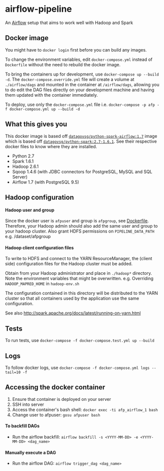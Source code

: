 # airflow-pipeline

An [Airflow](https://airflow.incubator.apache.org/) setup that aims to work well with Hadoop and Spark


## Docker image

You might have to `docker login` first before you can build any images.

To change the environment variables, edit `docker-compose.yml` instead of `Dockerfile` without the need to rebuild the docker image.

To bring the containers up for development, use `docker-compose up --build -d`. The `docker-compose.override.yml` file will create a volume at `./airflow/dags` and mounted in the container at `/airflow/dags`, allowing you to do edit the DAG files directly on your development machine and having them updated with the container immediately.

To deploy, use only the `docker-compose.yml` file i.e. `docker-compose -p afp -f docker-compose.yml up --build -d`


## What this gives you

This docker image is based off [`datagovsg/python-spark-airflow:1.7`](https://hub.docker.com/r/datagovsg/python-spark-airflow/) image which is based off [`datagovsg/python-spark:2.7-1.6.1`](https://hub.docker.com/r/datagovsg/python-spark/). See their respective docker files to know where they are installed.

- Python 2.7
- Spark 1.6.1
- Hadoop 2.6.1
- Sqoop 1.4.6 (with JDBC connectors for PostgreSQL, MySQL and SQL Server)
- Airflow 1.7 (with PostgreSQL 9.5)


## Hadoop configuration

#### Hadoop user and group

Since the docker user is `afpuser` and group is `afpgroup`, see [Dockerfile](Dockerfile). Therefore, your Hadoop admin should also add the same user and group to your hadoop cluster. Also grant HDFS permissions on `PIPELINE_DATA_PATH` e.g. /dataset/afpgroup

#### Hadoop client configuration files

To write to HDFS and connect to the YARN ResourceManager, the (client side) configuration files for the Hadoop cluster must be added.

Obtain from your Hadoop administrator and place in `./hadoop*` directory. Note the environment variables that might be overwritten. e.g. Overriding `HADOOP_MAPRED_HOME` in `hadoop-env.sh`

The configuration contained in this directory will be distributed to the YARN cluster so that all containers used by the application use the same configuration.

See also http://spark.apache.org/docs/latest/running-on-yarn.html


## Tests

To run tests, use `docker-compose -f docker-compose.test.yml up --build`


## Logs

To follow docker logs, use `docker-compose -f docker-compose.yml logs --tail=10 -f`


## Accessing the docker container
1. Ensure that container is deployed on your server
2. SSH into server
3. Access the container's bash shell: `docker exec -ti afp_airflow_1 bash`
4. Change user to afpuser: `gosu afpuser bash`

#### To backfill DAGs
- Run the airflow backfill: `airflow backfill -s <YYYY-MM-DD> -e <YYYY-MM-DD> <dag_name>`

#### Manually execute a DAG
- Run the airflow DAG: `airflow trigger_dag <dag_name>`
